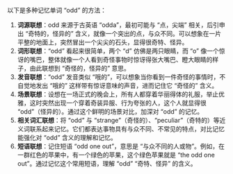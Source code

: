 以下是多种记忆单词 “odd” 的方法：
1. **词源联想**：odd 来源于古英语 “odda”，最初可能与 “点，尖端” 相关，后引申出 “奇特的，怪异的” 含义，就像一个突出的点，与众不同。可以想象在一片平整的地面上，突然冒出一个尖尖的石头，显得很奇特、怪异。
2. **词形联想**：“odd” 看起来很简单，两个 “d” 仿佛是两只眼睛，而 “o” 像一个惊讶的嘴巴，整体就像一个人看到奇怪事物时惊讶得张大嘴巴、瞪大眼睛的样子，由此联想到 “奇怪的，怪异的” 意思。
3. **发音联想**：“odd” 发音类似 “哦的”，可以想象当你看到一件奇怪的事情时，不自觉地发出 “哦的” 这样带有惊讶意味的声音，进而记住它 “奇怪的” 含义。
4. **场景联想**：设想在一场正式的晚会上，所有人都穿着华丽得体的礼服，举止优雅，这时突然出现一个穿着奇装异服、行为夸张的人，这个人就显得很 “odd”（怪异的）。通过这个鲜明的场景对比，加深对 “odd” 的记忆。
5. **相关词汇联想**：将 “odd” 与 “strange”（奇怪的）、“peculiar”（奇特的）等近义词联系起来记忆。它们都表达事物具有与众不同、不常见的特点，对比记忆能强化对 “odd” 含义的理解和记忆。
6. **短语联想**：记住短语 “odd one out”，意思是 “与众不同的人或物”。例如，在一群红色的苹果中，有一个绿色的苹果，这个绿色苹果就是 “the odd one out”。通过记忆这个常用短语，理解 “odd” “奇特、怪异” 的含义。 